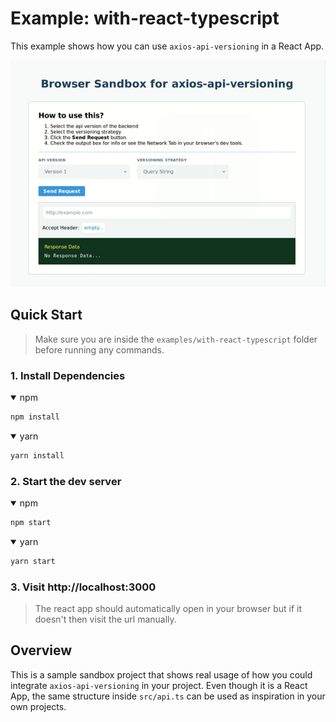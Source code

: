 # Example: with-react-typescript

This example shows how you can use `axios-api-versioning` in a React App.

![Demo](./demo.gif)

## Quick Start

> Make sure you are inside the `examples/with-react-typescript` folder before running any commands.

### 1. Install Dependencies

<details open>
<summary>npm</summary>

```bash
npm install
```
</details>

<details open>
<summary>yarn</summary>

```bash
yarn install
```
</details>

### 2. Start the dev server

<details open>
<summary>npm</summary>

```bash
npm start
```
</details>

<details open>
<summary>yarn</summary>

```bash
yarn start
```
</details>

### 3. Visit http://localhost:3000 

> The react app should automatically open in your browser but if it doesn't then visit the url manually.

## Overview

This is a sample sandbox project that shows real usage of how you could integrate `axios-api-versioning` in your project.
Even though it is a React App, the same structure inside `src/api.ts` can be used as inspiration in your own projects.